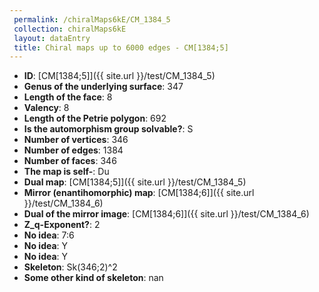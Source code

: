 ```yaml
--- 
 permalink: /chiralMaps6kE/CM_1384_5 
 collection: chiralMaps6kE
 layout: dataEntry
 title: Chiral maps up to 6000 edges - CM[1384;5]
---
```


- **ID**: [CM[1384;5]]({{ site.url }}/test/CM_1384_5)
- **Genus of the underlying surface**: 347
- **Length of the face**: 8
- **Valency**: 8
- **Length of the Petrie polygon**: 692
- **Is the automorphism group solvable?**: S
- **Number of vertices**: 346
- **Number of edges**: 1384
- **Number of faces**: 346
- **The map is self-**: Du
- **Dual map**: [CM[1384;5]]({{ site.url }}/test/CM_1384_5)
- **Mirror (enantihomorphic) map**: [CM[1384;6]]({{ site.url }}/test/CM_1384_6)
- **Dual of the mirror image**: [CM[1384;6]]({{ site.url }}/test/CM_1384_6)
- **Z_q-Exponent?**: 2
- **No idea**:  7:6
- **No idea**: Y
- **No idea**: Y
- **Skeleton**: Sk(346;2)^2
- **Some other kind of skeleton**: nan
